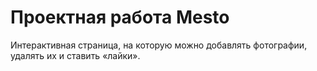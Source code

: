 # Проектная работа Mesto
Интерактивная страница, на которую можно добавлять фотографии, удалять их и ставить «лайки».
